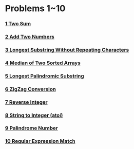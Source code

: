 # Problems 1~10

### [1 Two Sum](/second-question.md "1. Two Sum【easy】")

### [2 Add Two Numbers](/2-add-two-numbers.md)

### [3 Longest Substring Without Repeating Characters](/3.md)

### [4 Median of Two Sorted Arrays](/4.md)

### [5 Longest Palindromic Substring](/5-longest-palindromic-substring.md)

### [6 ZigZag Conversion](/6-zigzag-conversion.md)

### [7 Reverse Integer](/7-reverse-integer.md)

### [8 String to Integer \(atoi\)](/8-string-to-integer-atoi.md)

### [9 Palindrome Number](/9.md)

### [10 Regular Expression Match](/10-regular-expression-match.md)



